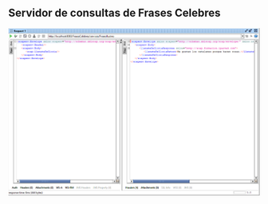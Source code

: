 ## Servidor de consultas de Frases Celebres

![Alt text](https://github.com/Joseba10/FrasesCelebres/blob/master/src/img/llamada.PNG)

